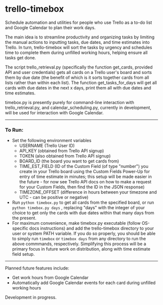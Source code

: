 # trello-timebox
Schedule automation and utilities for people who use Trello as a to-do list and Google Calendar to plan their work days.

The main idea is to streamline productivity and organizing tasks by limiting the manual actions to inputting tasks, due dates, and time estimates into Trello.
In turn, trello-timebox will sort the tasks by urgency and schedules time to complete them during unfilled working hours, helping ensure all tasks get done.

The script trello_retrieval.py (specifically the function get_cards, provided API and user credentials) gets all cards on a Trello user's board and sorts them by due date (the benefit of which is it sorts together cards from all lists rather than within each list).
The function get_tasks_for_days will get all cards with due dates in the next x days, print them all with due dates and time estimates.

timebox.py is presently purely for command-line interaction with trello_retrieval.py, and calendar_scheduling.py, currently in development, will be used for interaction with Google Calendar.

___

### To Run:
 - Set the following environment variables
   * USERNAME (Trello User ID)
   * API_KEY (obtained from Trello API signup)
   * TOKEN (also obtained from Trello API signup)
   * BOARD_ID (the board you want to get cards from)
   * TIME_EST_FIELD (ID of the Custom Field (of type "number") you create in your Trello board using the Custom Fields Power-Up for entry of time estimate in minutes; this setup will be made easier in the future - for now see Trello API docs on how to make a request for your Custom Fields, then find the ID in the JSON response)
   * TIMEZONE_OFFSET (difference in hours between your timezone and UTC - can be positive or negative)
 - Run `python timebox.py` to get all cards from the specified board, or run `python timebox.py days` , replacing "days" with the integer of your choice to get only the cards with due dates within that many days from the present.
 - For maximum convenience, make timebox.py executable (follow OS-specific docs instructions) and add the trello-timebox directory to your user or system PATH variable. If you do so properly, you should be able to simply run `timebox` or `timebox days` from any directory to run the above commmands, respectively. Simplifying this process will be a primary focus in future work on distribution, along with time estimate field setup.

____

Planned future features include:
- Get work hours from Google Calendar
- Automatically add Google Calendar events for each card during unfilled working hours

Development in progress.